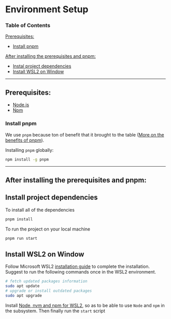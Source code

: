 # Environment Setup

### Table of Contents

[Prerequisites:](#prerequisites)

- [Install pnpm](#install-pnpm)

[After installing the prerequisites and pnpm:](#after-installing-the-prerequisites-and-pnpm)

- [Instal project dependencies](#install-project-dependencies)
- [Install WSL2 on Window](#install-wsl2-on-window)

<hr>

## Prerequisites:

- [Node.js](https://nodejs.org/en/download/)
- [Npm](https://docs.npmjs.com/downloading-and-installing-node-js-and-npm)

### Install pnpm

We use `pnpm` because ton of benefit that it brought to the table ([More on the benefits of pnpm](https://pnpm.io/motivation)).

Installing `pnpm` globally:

```bash
npm install -g pnpm
```

<hr>

## After installing the prerequisites and pnpm:

## Install project dependencies

To install all of the dependencies

```bash
pnpm install
```

To run the project on your local machine

```bash
pnpm run start
```

## Install WSL2 on Window

Follow Microsoft WSL2 [installation guide](https://docs.microsoft.com/en-us/windows/wsl/install-win10) to complete the installation. Suggest to run the following commands once in the WSL2 environment.

```bash
# fetch updated packages information
sudo apt update
# upgrade or install outdated packages
sudo apt upgrade
```

Install [Node, nvm and npm for WSL2](https://docs.microsoft.com/en-us/windows/dev-environment/javascript/nodejs-on-wsl#install-nvm-nodejs-and-npm), so as to be able to use `Node` and `npm` in the subsystem. Then finally run the `start` script

